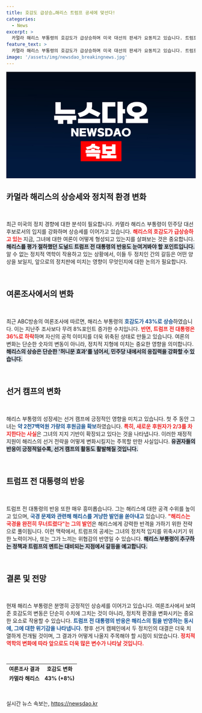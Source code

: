 ```yaml
---
title: 호감도 급상승…해리스 트럼프 공세에 맞선다!
categories:
  - News
excerpt: >
  카멀라 해리스 부통령의 호감도가 급상승하며 미국 대선의 판세가 요동치고 있습니다. 트럼프 전 대통령도 위기감을 느끼며 공세를 강화 중! 해리스의 지지세가 어떻게 변화할지, 지금 바로 확인해보세요!
feature_text: >
  카멀라 해리스 부통령의 호감도가 급상승하며 미국 대선의 판세가 요동치고 있습니다. 트럼프 전 대통령도 위기감을 느끼며 공세를 강화 중! 해리스의 지지세가 어떻게 변화할지, 지금 바로 확인해보세요!
image: '/assets/img/newsdao_breakingnews.jpg'
---
```


<p><img src="/assets/img/newsdao_breakingnews.jpg" alt="implanttips 속보" /></p>

<h2 data-ke-size="size26">카멀라 해리스의 상승세와 정치적 환경 변화</h2>

<p data-ke-size="size16">&nbsp;</p>

<p>최근 미국의 정치 경향에 대한 분석이 필요합니다. 카멀라 해리스 부통령이 민주당 대선 후보로서의 입지를 강화하며 상승세를 이어가고 있습니다. <b><span style="color: #ee2323;">해리스의 호감도가 급상승하고 있는 </span></b>지금, 그녀에 대한 여론이 어떻게 형성되고 있는지를 살펴보는 것은 중요합니다. <b><span style="background-color: #21538527;">해리스를 평가 절하했던 도널드 트럼프 전 대통령의 반응도 눈여겨봐야 할 포인트입니다.</span></b> 알 수 없는 정치적 역학이 작용하고 있는 상황에서, 이들 두 정치인 간의 갈등은 어떤 양상을 보일지, 앞으로의 정치판에 미치는 영향이 무엇인지에 대한 논의가 필요합니다.</p>

<p data-ke-size="size16">&nbsp;</p>

<h2 data-ke-size="size26">여론조사에서의 변화</h2>

<p data-ke-size="size16">&nbsp;</p>

<p>최근 ABC방송의 여론조사에 따르면, 해리스 부통령의 <b><span style="color: #1a5490;">호감도가 43%로 상승</span></b>하였습니다. 이는 지난주 조사보다 무려 8%포인트 증가한 수치입니다. <b><span style="color: #ee2323;">반면, 트럼프 전 대통령은 36%로 하락</span></b>하며 자신의 공적 이미지를 더욱 위축된 상태로 만들고 있습니다. 여론의 변화는 단순한 숫자의 변동이 아니라, 정치적 지형에 미치는 중요한 영향을 의미합니다. <b><span style="background-color: #21538527;">해리스의 상승은 단순한 '허니문 효과'를 넘어서, 민주당 내에서의 응집력을 강화할 수 있습니다.</span></b></p>

<p data-ke-size="size16">&nbsp;</p>

<h2 data-ke-size="size26">선거 캠프의 변화</h2>

<p data-ke-size="size16">&nbsp;</p>

<p>해리스 부통령의 성장세는 선거 캠프에 긍정적인 영향을 미치고 있습니다. 첫 주 동안 그녀는 <b><span style="color: #1a5490;">약 2천7백억원 가량의 후원금을 확보</span></b>하였습니다. <b><span style="color: #ee2323;">특히, 새로운 후원자가 2/3를 차지한다는 사실</span></b>은 그녀의 지지 기반이 확장되고 있다는 것을 나타냅니다. 이러한 재정적 지원이 해리스의 선거 전략을 어떻게 변화시킬지는 주목할 만한 사실입니다. <b><span style="background-color: #21538527;">유권자들의 반응이 긍정적일수록, 선거 캠프의 활동도 활발해질 것입니다.</span></b></p>

<p data-ke-size="size16">&nbsp;</p>

<h2 data-ke-size="size26">트럼프 전 대통령의 반응</h2>

<p data-ke-size="size16">&nbsp;</p>

<p>트럼프 전 대통령의 반응 또한 매우 흥미롭습니다. 그는 해리스에 대한 공격 수위를 높이고 있으며, <b><span style="color: #1a5490;">국경 문제와 관련해 해리스를 겨냥한 발언을 쏟아내고</span></b> 있습니다. <b><span style="color: #ee2323;">"해리스는 국경을 완전히 무너트렸다"는 그의 발언</span></b>은 해리스에게 강력한 반격을 가하기 위한 전략으로 풀이됩니다. 이런 맥락에서, 트럼프의 공세는 그녀의 정치적 입지를 위축시키기 위한 노력이거나, 또는 그가 느끼는 위협감의 반영일 수 있습니다. <b><span style="background-color: #21538527;">해리스 부통령이 추구하는 정책과 트럼프의 멘트는 대비되는 지점에서 갈등을 예고합니다.</span></b></p>

<p data-ke-size="size16">&nbsp;</p>

<h2 data-ke-size="size26">결론 및 전망</h2>

<p data-ke-size="size16">&nbsp;</p>

<p>현재 해리스 부통령은 분명히 긍정적인 상승세를 이어가고 있습니다. 여론조사에서 보여준 호감도의 변동은 단순히 수치에 그치는 것이 아니라, 정치적 환경을 변화시키는 중요한 요소로 작용할 수 있습니다. <b><span style="color: #1a5490;">트럼프 전 대통령의 반응은 해리스의 힘을 반영하는 동시에, 그에 대한 위기감을 나타냅니다.</span></b> 향후 선거 캠페인에서 두 정치인의 대결은 더욱 치열하게 전개될 것이며, 그 결과가 어떻게 나올지 주목해야 할 시점이 되었습니다. <b><span style="color: #ee2323;">정치적 역학의 변화에 따라 앞으로도 더욱 많은 변수가 나타날 것입니다.</span></b></p>

<p data-ke-size="size16">&nbsp;</p>

<table style="width: 100%; height: 50px; border-collapse: collapse;">
    <tr>
        <td style="text-align: center; height: 17px;"><b>여론조사 결과</b></td>
        <td style="text-align: center; height: 17px;"><b>호감도 변화</b></td>
    </tr>
    <tr>
        <td style="text-align: center; height: 17px;"><b>카멀라 해리스</b></td>
        <td style="text-align: center; height: 17px;"><b>43% (+8%)</b></td>
    </tr>
    <tr>
        <td style="text-align: center; height: 17px;"><b>도널드 트럼프</b></td>
        <td style="text-align: center; height: 17px;"><b>36% (-4%)</b></td>
    </tr>
</table>

<p data-ke-size="size16">&nbsp;</p>
실시간 뉴스 속보는, <a href="https://newsdao.kr" rel="dofollow">https://newsdao.kr</a>



